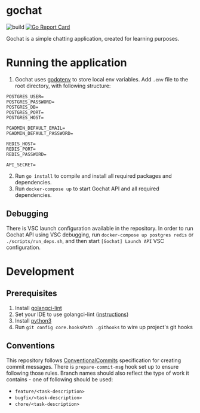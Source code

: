 # gochat
![build](https://img.shields.io/github/workflow/status/el-Mike/gochat/Gochat%20API)
[![Go Report Card](https://goreportcard.com/badge/github.com/el-Mike/gochat)](https://goreportcard.com/report/github.com/el-Mike/gochat)

Gochat is a simple chatting application, created for learning purposes. 

# Running the application

1. Gochat uses [godotenv]("github.com/joho/godotenv") to store local env variables. Add `.env` file to the root directory, with following structure:

```
POSTGRES_USER=
POSTGRES_PASSWORD=
POSTGRES_DB=
POSTGRES_PORT=
POSTGRES_HOST=

PGADMIN_DEFAULT_EMAIL=
PGADMIN_DEFAULT_PASSWORD=

REDIS_HOST=
REDIS_PORT=
REDIS_PASSWORD=

API_SECRET=

```

2. Run `go install` to compile and install all required packages and dependencies.
3. Run `docker-compose up` to start Gochat API and all required dependencies.

## Debugging

There is VSC launch configuration available in the repository. In order to run Gochat API using VSC debugging, run `docker-compose up postgres redis` or `./scripts/run_deps.sh`, and then start `[Gochat] Launch API` VSC configuration. 

# Development

## Prerequisites

1. Install [golangci-lint](https://golangci-lint.run/usage/install/)
2. Set your IDE to use golangci-lint ([instructions](https://golangci-lint.run/usage/integrations/))
3. Install [python3](https://www.python.org/download/releases/3.0/)
4. Run `git config core.hooksPath .githooks` to wire up project's git hooks

## Conventions

This repository follows [ConventionalCommits](https://www.conventionalcommits.org/en/v1.0.0/) specification for creating commit messages. There is `prepare-commit-msg` hook set up to ensure following those rules. Branch names should also reflect the type of work it contains - one of following should be used:
* `feature/<task-description>`
* `bugfix/<task-description>`
* `chore/<task-description>`

